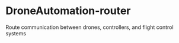 # DroneAutomation-router
Route communication between drones, controllers, and flight control systems

